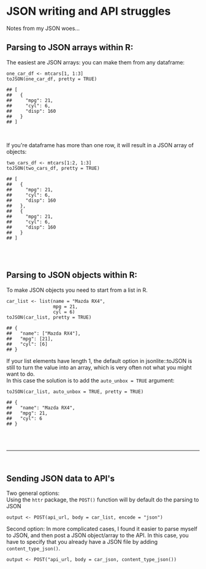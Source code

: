 # JSON writing and API struggles

Notes from my JSON woes...

## Parsing to JSON arrays within R:

The easiest are JSON arrays: you can make them from any dataframe:

```
one_car_df <- mtcars[1, 1:3]
toJSON(one_car_df, pretty = TRUE)
```

```
## [
##   {
##     "mpg": 21,
##     "cyl": 6,
##     "disp": 160
##   }
## ]
```

<br>

If you're dataframe has more than one row, it will result in a JSON array of objects:

```
two_cars_df <- mtcars[1:2, 1:3]
toJSON(two_cars_df, pretty = TRUE)
```
```
## [
##   {
##     "mpg": 21,
##     "cyl": 6,
##     "disp": 160
##   },
##   {
##     "mpg": 21,
##     "cyl": 6,
##     "disp": 160
##   }
## ]
```

<br><br>

## Parsing to JSON objects within R:

To make JSON objects you need to start from a list in R.  

```
car_list <- list(name = "Mazda RX4",
                 mpg = 21,
                 cyl = 6)
toJSON(car_list, pretty = TRUE)
```
```
## {
##   "name": ["Mazda RX4"],
##   "mpg": [21],
##   "cyl": [6]
## }
```

If your list elements have length 1, the default option in jsonlite::toJSON is still to turn the value into an array, which is very often not what you might want to do.  
In this case the solution is to add the `auto_unbox = TRUE` argument:

```
toJSON(car_list, auto_unbox = TRUE, pretty = TRUE)
```
```
## {
##   "name": "Mazda RX4",
##   "mpg": 21,
##   "cyl": 6
## }
```

<br><br><hr><br>

## Sending JSON data to API's

Two general options:  
Using the `httr` package, the `POST()` function will by default do the parsing to JSON

```
output <- POST(api_url, body = car_list, encode = "json")
```


Second option:
In more complicated cases, I found it easier to parse myself to JSON, and then post a JSON object/array to the API. In this case, you have to specify that you already have a JSON file by adding `content_type_json()`.

```
output <- POST("api_url, body = car_json, content_type_json())
```
